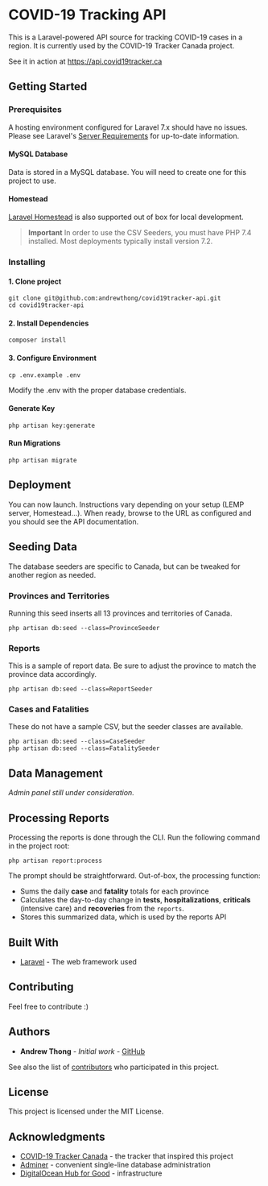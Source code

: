 # COVID-19 Tracking API

This is a Laravel-powered API source for tracking COVID-19 cases in a region. It is currently used by the COVID-19 Tracker Canada project.

See it in action at https://api.covid19tracker.ca

## Getting Started

### Prerequisites

A hosting environment configured for Laravel 7.x should have no issues. Please see Laravel's [Server Requirements](https://laravel.com/docs/7.x/installation#server-requirements) for up-to-date information.

#### MySQL Database

Data is stored in a MySQL database. You will need to create one for this project to use.

#### Homestead

[Laravel Homestead](https://laravel.com/docs/7.x/homestead) is also supported out of box for local development.

> **Important** In order to use the CSV Seeders, you must have PHP 7.4 installed. Most deployments typically install version 7.2.

### Installing

#### 1. Clone project
```
git clone git@github.com:andrewthong/covid19tracker-api.git
cd covid19tracker-api
```

#### 2. Install Dependencies
```
composer install
```

#### 3. Configure Environment
```
cp .env.example .env
```
Modify the .env with the proper database credentials.

#### Generate Key

```
php artisan key:generate
```

#### Run Migrations

```
php artisan migrate
```

## Deployment

You can now launch. Instructions vary depending on your setup (LEMP server, Homestead...). When ready, browse to the URL as configured and you should see the API documentation.

## Seeding Data

The database seeders are specific to Canada, but can be tweaked for another region as needed.

### Provinces and Territories

Running this seed inserts all 13 provinces and territories of Canada.

```
php artisan db:seed --class=ProvinceSeeder
```

### Reports

This is a sample of report data. Be sure to adjust the province to match the province data accordingly.

```
php artisan db:seed --class=ReportSeeder
```

### Cases and Fatalities

These do not have a sample CSV, but the seeder classes are available.

```
php artisan db:seed --class=CaseSeeder
php artisan db:seed --class=FatalitySeeder
```

## Data Management

_Admin panel still under consideration._

## Processing Reports

Processing the reports is done through the CLI. Run the following command in the project root:

```
php artisan report:process
```

The prompt should be straightforward. Out-of-box, the processing function:

* Sums the daily **case** and **fatality** totals for each province
* Calculates the day-to-day change in **tests**, **hospitalizations**, **criticals** (intensive care) and **recoveries** from the `reports`.
* Stores this summarized data, which is used by the reports API

## Built With

* [Laravel](https://laravel.com/) - The web framework used

## Contributing

Feel free to contribute :)

## Authors

* **Andrew Thong** - *Initial work* - [GitHub](https://github.com/andrewthong)

See also the list of [contributors](https://github.com/your/project/contributors) who participated in this project.

## License

This project is licensed under the MIT License.

## Acknowledgments

* [COVID-19 Tracker Canada](https://covid19tracker.ca) - the tracker that inspired this project
* [Adminer](https://www.adminer.org) - convenient single-line database administration
* [DigitalOcean Hub for Good](https://www.digitalocean.com/community/pages/covid-19) - infrastructure

